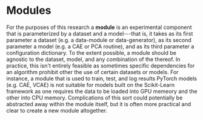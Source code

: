 Modules
=======

For the purposes of this research a **module** is an experimental component that is parameterized by a dataset and a model---that is, it takes as its first parameter a dataset (e.g. a data-module or data-generator), as its second parameter a model (e.g. a CAE or PCA routine), and as its third parameter a configuration dictionary. To the extent possible, a module should be agnostic to the dataset, model, and any combination of the thereof. In practice, this isn't entirely feasible as sometimes specific dependencies for an algorithm prohibit other the use of certain datasets or models. For instance, a module that is used to train, test, and log results PyTorch models (e.g. CAE, VCAE) is not suitable for models built on the Scikit-Learn framework as one requires the data to be loaded into GPU memeory and the other into CPU memory. Complications of this sort could potentially be abstracted away within the module itself, but it is often more practical and clear to create a new module altogether.
